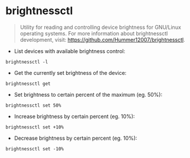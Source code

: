 # brightnessctl

> Utility for reading and controlling device brightness for GNU/Linux operating systems.
> For more information about brightnessctl development, visit: https://github.com/Hummer12007/brightnessctl.

- List devices with available brightness control:

`brightnessctl -l`

- Get the currently set brightness of the device:

`brightnessctl get`

- Set brightness to certain percent of the maximum (eg. 50%):

`brightnessctl set 50%`

- Increase brightness by certain percent (eg. 10%):

`brightnessctl set +10%`

- Decrease brightness by certain percent (eg. 10%):

`brightnessctl set -10%`
